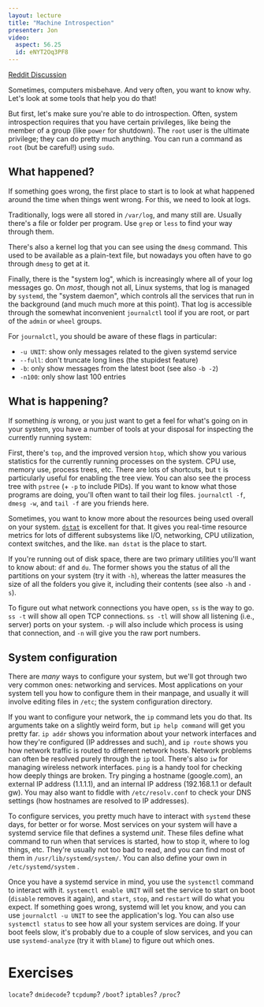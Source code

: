```yaml
---
layout: lecture
title: "Machine Introspection"
presenter: Jon
video:
  aspect: 56.25
  id: eNYT2Oq3PF8
---
```


[Reddit Discussion](https://www.reddit.com/r/hackertools/comments/anidns/machine_introspection_iap_2019/)

Sometimes, computers misbehave. And very often, you want to know why.
Let's look at some tools that help you do that!

But first, let's make sure you're able to do introspection. Often,
system introspection requires that you have certain privileges, like
being the member of a group (like `power` for shutdown). The `root` user
is the ultimate privilege; they can do pretty much anything. You can run
a command as `root` (but be careful!) using `sudo`.

## What happened?

If something goes wrong, the first place to start is to look at what
happened around the time when things went wrong. For this, we need to
look at logs.

Traditionally, logs were all stored in `/var/log`, and many still are.
Usually there's a file or folder per program. Use `grep` or `less` to
find your way through them.

There's also a kernel log that you can see using the `dmesg` command.
This used to be available as a plain-text file, but nowadays you often
have to go through `dmesg` to get at it.

Finally, there is the "system log", which is increasingly where all of
your log messages go. On _most_, though not all, Linux systems, that log
is managed by `systemd`, the "system daemon", which controls all the
services that run in the background (and much much more at this point).
That log is accessible through the somewhat inconvenient `journalctl`
tool if you are root, or part of the `admin` or `wheel` groups.

For `journalctl`, you should be aware of these flags in particular:

 - `-u UNIT`: show only messages related to the given systemd service
 - `--full`: don't truncate long lines (the stupidest feature)
 - `-b`: only show messages from the latest boot (see also `-b -2`)
 - `-n100`: only show last 100 entries

## What is happening?

If something _is_ wrong, or you just want to get a feel for what's going
on in your system, you have a number of tools at your disposal for
inspecting the currently running system:

First, there's `top`, and the improved version `htop`, which show you
various statistics for the currently running processes on the system.
CPU use, memory use, process trees, etc. There are lots of shortcuts,
but `t` is particularly useful for enabling the tree view. You can also
see the process tree with `pstree` (+ `-p` to include PIDs). If you want
to know what those programs are doing, you'll often want to tail their
log files. `journalctl -f`, `dmesg -w`, and `tail -f` are you friends
here.

Sometimes, you want to know more about the resources being used overall
on your system. [`dstat`](http://dag.wiee.rs/home-made/dstat/) is
excellent for that. It gives you real-time resource metrics for lots of
different subsystems like I/O, networking, CPU utilization, context
switches, and the like. `man dstat` is the place to start.

If you're running out of disk space, there are two primary utilities
you'll want to know about: `df` and `du`. The former shows you the
status of all the partitions on your system (try it with `-h`), whereas
the latter measures the size of all the folders you give it, including
their contents (see also `-h` and `-s`).

To figure out what network connections you have open, `ss` is the way to
go. `ss -t` will show all open TCP connections. `ss -tl` will show all
listening (i.e., server) ports on your system. `-p` will also include
which process is using that connection, and `-n` will give you the raw
port numbers.


## System configuration

There are _many_ ways to configure your system, but we'll got through
two very common ones: networking and services. Most applications on your
system tell you how to configure them in their manpage, and usually it
will involve editing files in `/etc`; the system configuration
directory.

If you want to configure your network, the `ip` command lets you do
that. Its arguments take on a slightly weird form, but `ip help command`
will get you pretty far. `ip addr` shows you information about your
network interfaces and how they're configured (IP addresses and such),
and `ip route` shows you how network traffic is routed to different
network hosts. Network problems can often be resolved purely through the
`ip` tool. There's also `iw` for managing wireless network interfaces.
`ping` is a handy tool for checking how deeply things are broken. Try
pinging a hostname (google.com), an external IP address (1.1.1.1), and
an internal IP address (192.168.1.1 or default gw). You may also want to
fiddle with `/etc/resolv.conf` to check your DNS settings (how hostnames
are resolved to IP addresses).

To configure services, you pretty much have to interact with `systemd`
these days, for better or for worse. Most services on your system will
have a systemd service file that defines a systemd _unit_. These files
define what command to run when that services is started, how to stop
it, where to log things, etc. They're usually not too bad to read, and
you can find most of them in `/usr/lib/systemd/system/`. You can also
define your own in `/etc/systemd/system` .

Once you have a systemd service in mind, you use the `systemctl` command
to interact with it. `systemctl enable UNIT` will set the service to
start on boot (`disable` removes it again), and `start`, `stop`, and
`restart` will do what you expect. If something goes wrong, systemd will
let you know, and you can use `journalctl -u UNIT` to see the
application's log. You can also use `systemctl status` to see how all
your system services are doing. If your boot feels slow, it's probably
due to a couple of slow services, and you can use `systemd-analyze` (try
it with `blame`) to figure out which ones.

# Exercises

`locate`?
`dmidecode`?
`tcpdump`?
`/boot`?
`iptables`?
`/proc`?

